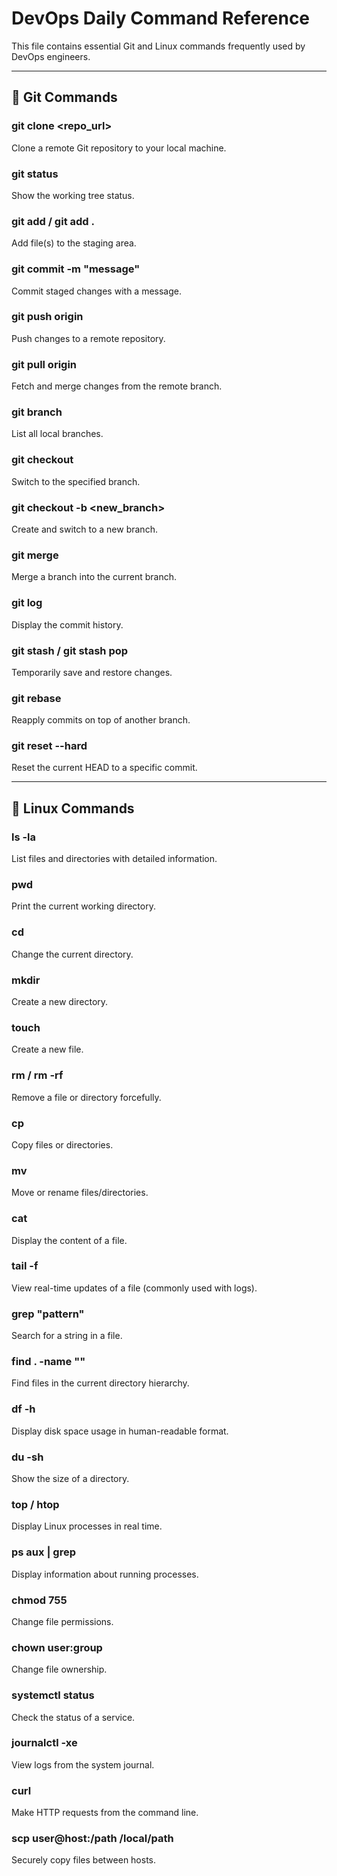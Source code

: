 # DevOps Daily Command Reference

This file contains essential Git and Linux commands frequently used by DevOps engineers.

---

## 🔧 Git Commands

### git clone <repo_url>
Clone a remote Git repository to your local machine.

### git status
Show the working tree status.

### git add <file> / git add .
Add file(s) to the staging area.

### git commit -m "message"
Commit staged changes with a message.

### git push origin <branch>
Push changes to a remote repository.

### git pull origin <branch>
Fetch and merge changes from the remote branch.

### git branch
List all local branches.

### git checkout <branch>
Switch to the specified branch.

### git checkout -b <new_branch>
Create and switch to a new branch.

### git merge <branch>
Merge a branch into the current branch.

### git log
Display the commit history.

### git stash / git stash pop
Temporarily save and restore changes.

### git rebase <branch>
Reapply commits on top of another branch.

### git reset --hard <commit>
Reset the current HEAD to a specific commit.

---

## 🐧 Linux Commands

### ls -la
List files and directories with detailed information.

### pwd
Print the current working directory.

### cd <directory>
Change the current directory.

### mkdir <name>
Create a new directory.

### touch <filename>
Create a new file.

### rm <file> / rm -rf <dir>
Remove a file or directory forcefully.

### cp <source> <destination>
Copy files or directories.

### mv <source> <destination>
Move or rename files/directories.

### cat <file>
Display the content of a file.

### tail -f <file>
View real-time updates of a file (commonly used with logs).

### grep "pattern" <file>
Search for a string in a file.

### find . -name "<pattern>"
Find files in the current directory hierarchy.

### df -h
Display disk space usage in human-readable format.

### du -sh <dir>
Show the size of a directory.

### top / htop
Display Linux processes in real time.

### ps aux | grep <process>
Display information about running processes.

### chmod 755 <file>
Change file permissions.

### chown user:group <file>
Change file ownership.

### systemctl status <service>
Check the status of a service.

### journalctl -xe
View logs from the system journal.

### curl <url>
Make HTTP requests from the command line.

### scp user@host:/path /local/path
Securely copy files between hosts.
